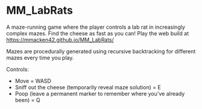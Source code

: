 # MM_LabRats
A maze-running game where the player controls a lab rat in increasingly complex mazes. Find the cheese as fast as you can!
Play the web build at https://mmacken42.github.io/MM_LabRats/

Mazes are procedurally generated using recursive backtracking for different mazes every time you play.

Controls:
- Move = WASD
- Sniff out the cheese (temporarily reveal maze solution) = E
- Poop (leave a permanent marker to remember where you've already been) = Q
